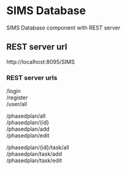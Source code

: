 # SIMS Database
SIMS Database component with REST server


## REST server url
http://localhost:8095/SIMS



### REST server urls
/login <br>
/register <br>
/user/all <br>

/phasedplan/all <br>
/phasedplan/{id} <br>
/phasedplan/add <br>
/phasedplan/edit <br>

/phasedplan/{id}/task/all <br>
/phasedplan/task/add <br>
/phasedplan/task/edit <br>


